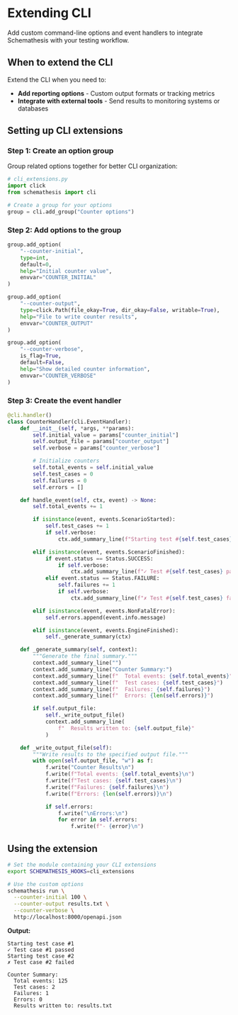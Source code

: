 # Extending CLI

Add custom command-line options and event handlers to integrate Schemathesis with your testing workflow.

## When to extend the CLI

Extend the CLI when you need to:

- **Add reporting options** - Custom output formats or tracking metrics
- **Integrate with external tools** - Send results to monitoring systems or databases  

## Setting up CLI extensions

### Step 1: Create an option group

Group related options together for better CLI organization:

```python
# cli_extensions.py
import click
from schemathesis import cli

# Create a group for your options
group = cli.add_group("Counter options")
```

### Step 2: Add options to the group

```python
group.add_option(
    "--counter-initial", 
    type=int, 
    default=0,
    help="Initial counter value",
    envvar="COUNTER_INITIAL"
)

group.add_option(
    "--counter-output",
    type=click.Path(file_okay=True, dir_okay=False, writable=True),
    help="File to write counter results",
    envvar="COUNTER_OUTPUT"
)

group.add_option(
    "--counter-verbose",
    is_flag=True,
    default=False,
    help="Show detailed counter information",
    envvar="COUNTER_VERBOSE"
)
```

### Step 3: Create the event handler

```python
@cli.handler()
class CounterHandler(cli.EventHandler):
    def __init__(self, *args, **params):
        self.initial_value = params["counter_initial"]
        self.output_file = params["counter_output"]
        self.verbose = params["counter_verbose"]

        # Initialize counters
        self.total_events = self.initial_value
        self.test_cases = 0
        self.failures = 0
        self.errors = []

    def handle_event(self, ctx, event) -> None:
        self.total_events += 1

        if isinstance(event, events.ScenarioStarted):
            self.test_cases += 1
            if self.verbose:
                ctx.add_summary_line(f"Starting test #{self.test_cases}")

        elif isinstance(event, events.ScenarioFinished):
            if event.status == Status.SUCCESS:
                if self.verbose:
                    ctx.add_summary_line(f"✓ Test #{self.test_cases} passed")
            elif event.status == Status.FAILURE:
                self.failures += 1
                if self.verbose:
                    ctx.add_summary_line(f"✗ Test #{self.test_cases} failed")

        elif isinstance(event, events.NonFatalError):
            self.errors.append(event.info.message)

        elif isinstance(event, events.EngineFinished):
            self._generate_summary(ctx)

    def _generate_summary(self, context):
        """Generate the final summary."""
        context.add_summary_line("")
        context.add_summary_line("Counter Summary:")
        context.add_summary_line(f"  Total events: {self.total_events}")
        context.add_summary_line(f"  Test cases: {self.test_cases}")
        context.add_summary_line(f"  Failures: {self.failures}")
        context.add_summary_line(f"  Errors: {len(self.errors)}")

        if self.output_file:
            self._write_output_file()
            context.add_summary_line(
                f"  Results written to: {self.output_file}"
            )

    def _write_output_file(self):
        """Write results to the specified output file."""
        with open(self.output_file, "w") as f:
            f.write("Counter Results\n")
            f.write(f"Total events: {self.total_events}\n")
            f.write(f"Test cases: {self.test_cases}\n")
            f.write(f"Failures: {self.failures}\n")
            f.write(f"Errors: {len(self.errors)}\n")

            if self.errors:
                f.write("\nErrors:\n")
                for error in self.errors:
                    f.write(f"- {error}\n")
```

## Using the extension

```bash
# Set the module containing your CLI extensions
export SCHEMATHESIS_HOOKS=cli_extensions

# Use the custom options
schemathesis run \
  --counter-initial 100 \
  --counter-output results.txt \
  --counter-verbose \
  http://localhost:8000/openapi.json
```

**Output:**
```
Starting test case #1
✓ Test case #1 passed
Starting test case #2
✗ Test case #2 failed

Counter Summary:
  Total events: 125
  Test cases: 2
  Failures: 1
  Errors: 0
  Results written to: results.txt
```
